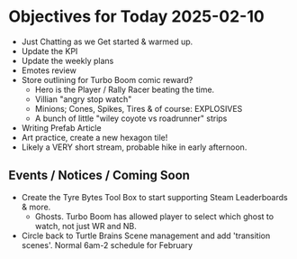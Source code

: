 # Objectives for Today 2025-02-10

- Just Chatting as we Get started & warmed up.
- Update the KPI
- Update the weekly plans
- Emotes review
- Store outlining for Turbo Boom comic reward?
  - Hero is the Player / Rally Racer beating the time.
  - Villian "angry stop watch"
  - Minions; Cones, Spikes, Tires & of course: EXPLOSIVES
  - A bunch of little "wiley coyote vs roadrunner" strips
- Writing Prefab Article
- Art practice, create a new hexagon tile!
- Likely a VERY short stream, probable hike in early afternoon.


## Events / Notices / Coming Soon


- Create the Tyre Bytes Tool Box to start supporting Steam Leaderboards & more.
  - Ghosts. Turbo Boom has allowed player to select which ghost to watch, not just WR and NB.
- Circle back to Turtle Brains Scene management and add 'transition scenes'.
Normal 6am-2 schedule for February
